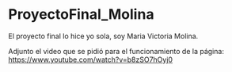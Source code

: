 # ProyectoFinal_Molina
El proyecto final lo hice yo sola, soy Maria Victoria Molina. 

Adjunto el video que se pidió para el funcionamiento de la página: https://www.youtube.com/watch?v=b8zSO7hOyj0
